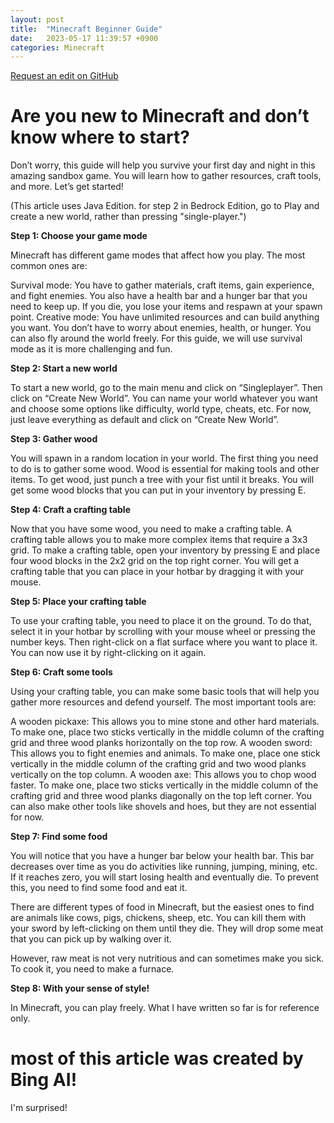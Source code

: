 ```yaml
---
layout: post
title:  "Minecraft Beginner Guide"
date:   2023-05-17 11:39:57 +0900
categories: Minecraft
---
```


<a href="https://github.com/DiaWiki/DiaWiki.GitHub.io/edit/main/{{ page.path }}">Request an edit on GitHub</a>

# Are you new to Minecraft and don’t know where to start?
 Don’t worry, this guide will help you survive your first day and night in this amazing sandbox game. You will learn how to gather resources, craft tools, and more. Let’s get started!

(This article uses Java Edition. for step 2 in Bedrock Edition, go to Play and create a new world, rather than pressing "single-player.")

**Step 1: Choose your game mode**

Minecraft has different game modes that affect how you play. The most common ones are:

Survival mode: You have to gather materials, craft items, gain experience, and fight enemies. You also have a health bar and a hunger bar that you need to keep up. If you die, you lose your items and respawn at your spawn point.
Creative mode: You have unlimited resources and can build anything you want. You don’t have to worry about enemies, health, or hunger. You can also fly around the world freely.
For this guide, we will use survival mode as it is more challenging and fun.

**Step 2: Start a new world**

To start a new world, go to the main menu and click on “Singleplayer”. Then click on “Create New World”. You can name your world whatever you want and choose some options like difficulty, world type, cheats, etc. For now, just leave everything as default and click on “Create New World”.

**Step 3: Gather wood**

You will spawn in a random location in your world. The first thing you need to do is to gather some wood. Wood is essential for making tools and other items. To get wood, just punch a tree with your fist until it breaks. You will get some wood blocks that you can put in your inventory by pressing E.

**Step 4: Craft a crafting table**

Now that you have some wood, you need to make a crafting table. A crafting table allows you to make more complex items that require a 3x3 grid. To make a crafting table, open your inventory by pressing E and place four wood blocks in the 2x2 grid on the top right corner. You will get a crafting table that you can place in your hotbar by dragging it with your mouse.

**Step 5: Place your crafting table**

To use your crafting table, you need to place it on the ground. To do that, select it in your hotbar by scrolling with your mouse wheel or pressing the number keys. Then right-click on a flat surface where you want to place it. You can now use it by right-clicking on it again.

**Step 6: Craft some tools**

Using your crafting table, you can make some basic tools that will help you gather more resources and defend yourself. The most important tools are:

A wooden pickaxe: This allows you to mine stone and other hard materials. To make one, place two sticks vertically in the middle column of the crafting grid and three wood planks horizontally on the top row.
A wooden sword: This allows you to fight enemies and animals. To make one, place one stick vertically in the middle column of the crafting grid and two wood planks vertically on the top column.
A wooden axe: This allows you to chop wood faster. To make one, place two sticks vertically in the middle column of the crafting grid and three wood planks diagonally on the top left corner.
You can also make other tools like shovels and hoes, but they are not essential for now.

**Step 7: Find some food**

You will notice that you have a hunger bar below your health bar. This bar decreases over time as you do activities like running, jumping, mining, etc. If it reaches zero, you will start losing health and eventually die. To prevent this, you need to find some food and eat it.

There are different types of food in Minecraft, but the easiest ones to find are animals like cows, pigs, chickens, sheep, etc. You can kill them with your sword by left-clicking on them until they die. They will drop some meat that you can pick up by walking over it.

However, raw meat is not very nutritious and can sometimes make you sick. To cook it, you need to make a furnace.

**Step 8: With your sense of style!**

In Minecraft, you can play freely.
What I have written so far is for reference only.

# most of this article was created by Bing AI!
I'm surprised!